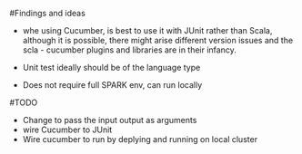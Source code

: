 #Findings and ideas

 * whe using Cucumber, is best to use it with JUnit rather than Scala, although it is possible, there might arise different version issues and the scla - cucumber plugins and libraries are in their infancy.

  * Unit test ideally should be of the language type

  * Does not require full SPARK env, can run locally


  #TODO
  * Change to pass the input output as arguments
  * wire Cucumber to JUnit
  * Wire cucumber to run by deplying and running on local cluster
